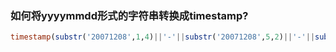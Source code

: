 ### 如何将yyyymmdd形式的字符串转换成timestamp?

```sql
timestamp(substr('20071208',1,4)||'-'||substr('20071208',5,2)||'-'||substr('20071208',7,2)||' 00:00:00')
```

